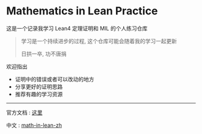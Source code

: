 # Mathematics in Lean Practice

这是一个记录我学习 Lean4 定理证明和 MIL 的个人练习仓库

> 学习是一个持续进步的过程, 这个仓库可能会随着我的学习一起更新
>
> 日拱一卒, 功不唐捐

欢迎指出
+ 证明中的错误或者可以改动的地方
+ 分享更好的证明思路
+ 推荐有趣的学习资源

----

官方文档 : [这里](https://github.com/leanprover-community/mathematics_in_lean)

中文 : [math-in-lean-zh](https://github.com/Lean-zh/math-in-lean-zh)

